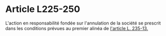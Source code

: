 # Article L225-250

L'action en responsabilité fondée sur l'annulation de la société se prescrit dans les conditions prévues au premier alinéa de <a href='/affichCodeArticle.do?cidTexte=LEGITEXT000005634379&idArticle=LEGIARTI000006229644&dateTexte=&categorieLien=cid' title='Code de commerce - art. L235-13 (V)'>l'article L. 235-13.</a>
